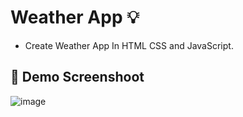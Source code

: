 # Weather App 💡
- Create Weather App In HTML CSS and JavaScript.

## :camera_flash: Demo Screenshoot

![image](https://github.com/Hager-elhwarii/Weather-App/assets/80959882/0903dd68-5f33-49b2-9c01-bd271f9c601d)


